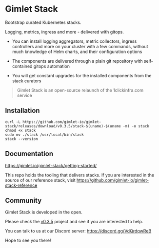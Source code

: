 # Gimlet Stack

Bootstrap curated Kubernetes stacks.

Logging, metrics, ingress and more - delivered with gitops.


- You can install logging aggregators, metric collectors, ingress controllers and more on your cluster with a few commands, without much knowledge of Helm charts, and their configuration options

- The components are delivered through a plain git repository with self-contained gitops automation

- You will get constant upgrades for the installed components from the stack curators

> Gimlet Stack is an open-source relaunch of the 1clickinfra.com service

## Installation

```
curl -L https://github.com/gimlet-io/gimlet-stack/releases/download/v0.3.5/stack-$(uname)-$(uname -m) -o stack
chmod +x stack
sudo mv ./stack /usr/local/bin/stack
stack --version
```

## Documentation

https://gimlet.io/gimlet-stack/getting-started/

This repo holds the tooling that delivers stacks.
If you are interested in the source of our reference stack, visit https://github.com/gimlet-io/gimlet-stack-reference

## Community

Gimlet Stack is developed in the open.

Please check the [v0.3.5](https://github.com/gimlet-io/gimlet-stack/projects/2) project and see if you are interested to help.

You can talk to us at our Discord server: https://discord.gg/VdQrdqwReB

Hope to see you there!
